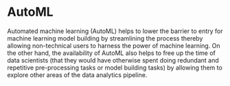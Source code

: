 # AutoML
Automated machine learning (AutoML) helps to lower the barrier to entry for machine learning model building by streamlining the process thereby allowing non-technical users to harness the power of machine learning. On the other hand, the availability of AutoML also helps to free up the time of data scientists (that they would have otherwise spent doing redundant and repetitive pre-processing tasks or model building tasks) by allowing them to explore other areas of the data analytics pipeline.
